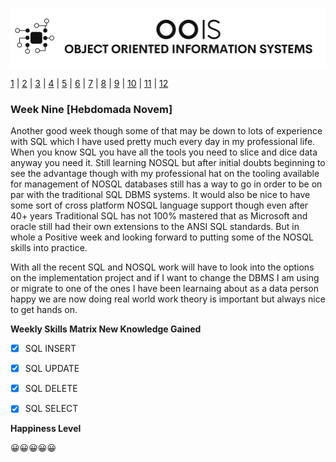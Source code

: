 ![Logo](Image/LogoW.png)

[1](/MyPortfolio/OOIS/Unit01.html) | [2](/MyPortfolio/OOIS/Unit02.html) | [3](/MyPortfolio/OOIS/Unit03.html) | [4](/MyPortfolio/OOIS/Unit04.html) | [5](/MyPortfolio/OOIS/Unit05.html) | [6](/MyPortfolio/OOIS/Unit06.html) | [7](/MyPortfolio/OOIS/Unit07.html) | [8](/MyPortfolio/OOIS/Unit08.html) | [9](/MyPortfolio/OOIS/Unit09.html) | [10](/MyPortfolio/OOIS/Unit10.html) | [11](/MyPortfolio/OOIS/Unit11.html) | [12](/MyPortfolio/OOIS/Unit12.html)

### Week Nine [Hebdomada Novem]

Another good week though some of that may be down to lots of experience with SQL which I have used pretty much every day in my professional life. 
When you know SQL you have all the tools you need to slice and dice data anyway you need it.  Still learning NOSQL but after initial doubts beginning 
to see the advantage though with my professional hat on the tooling available for management of NOSQL databases still has a way to go in order to be on par 
with the traditional SQL DBMS systems. It would also be nice to have some sort of cross platform NOSQL language support though even after 40+ years Traditional 
SQL has not 100% mastered that as Microsoft and oracle still had their own extensions to the ANSI SQL standards. 
But in whole a Positive week and looking forward to putting some of the NOSQL skills into practice. 

With all the recent SQL and NOSQL work will have to look into the options on the implementation project and if I want to change the DBMS I am using or migrate to one
of the ones I have been learnaing about as a data person happy we are now doing real world work theory is important but always nice to get hands on.

**Weekly Skills Matrix New Knowledge Gained**

- [x] SQL INSERT
- [X] SQL UPDATE
- [x] SQL DELETE
- [X] SQL SELECT


**Happiness Level**

😀😀😀😀😀
